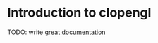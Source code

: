 # Introduction to clopengl

TODO: write [great documentation](http://jacobian.org/writing/what-to-write/)
